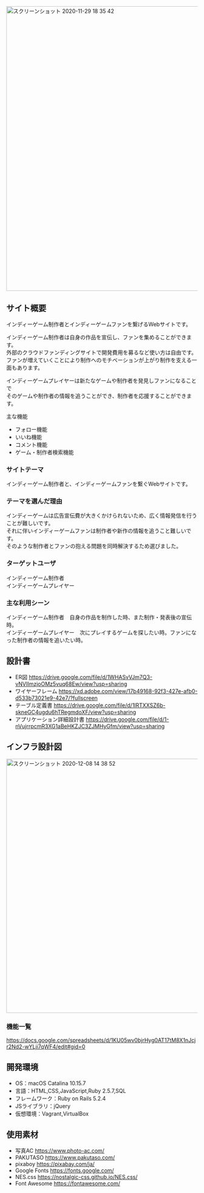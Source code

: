<img width="747" alt="スクリーンショット 2020-11-29 18 35 42" src="https://user-images.githubusercontent.com/69283772/100538226-c1db4c80-3271-11eb-881b-7a1d12bd7c17.png">

## サイト概要
インディーゲーム制作者とインディーゲームファンを繋げるWebサイトです。  
  
インディーゲーム制作者は自身の作品を宣伝し、ファンを集めることができます。  
外部のクラウドファンディングサイトで開発費用を募るなど使い方は自由です。  
ファンが増えていくことにより制作へのモチベーションが上がり制作を支える一面もあります。  
  
インディーゲームプレイヤーは新たなゲームや制作者を発見しファンになることで  
そのゲームや制作者の情報を追うことができ、制作者を応援することができます。  
  
主な機能
- フォロー機能
- いいね機能
- コメント機能
- ゲーム・制作者検索機能
  
### サイトテーマ
インディーゲーム制作者と、インディーゲームファンを繋ぐWebサイトです。
  
### テーマを選んだ理由
インディーゲームは広告宣伝費が大きくかけられないため、広く情報発信を行うことが難しいです。  
それに伴いインディーゲームファンは制作者や新作の情報を追うこと難しいです。  
そのような制作者とファンの抱える問題を同時解決するため選びました。  
  
### ターゲットユーザ
インディーゲーム制作者  
インディーゲームプレイヤー  
  
### 主な利用シーン
インディーゲーム制作者　自身の作品を制作した時、また制作・発表後の宣伝時。  
インディーゲームプレイヤー　次にプレイするゲームを探したい時。ファンになった制作者の情報を追いたい時。  

## 設計書
- ER図 https://drive.google.com/file/d/1WHASvVJm7Q3-vNVIImzjoOMz5vuq68Ew/view?usp=sharing
- ワイヤーフレーム https://xd.adobe.com/view/17b49168-92f3-427e-afb0-d533b73021e9-42e7/?fullscreen
- テーブル定義書 https://drive.google.com/file/d/1lRTXXSZ6b-skneGC4ugdu6hTRegmdoXF/view?usp=sharing
- アプリケーション詳細設計書 https://drive.google.com/file/d/1-nVujrrpcmR3XG1aBeHKZJC3ZJMHyGfm/view?usp=sharing

## インフラ設計図
<img width="667" alt="スクリーンショット 2020-12-08 14 38 52" src="https://user-images.githubusercontent.com/69283772/101444582-23cb3e80-3963-11eb-8a19-a41a988b4644.png">

### 機能一覧
https://docs.google.com/spreadsheets/d/1KU05wv0bjrHyg0AT17tM8X1nJcjr2Nd2-wYLji7qWF4/edit#gid=0

## 開発環境
- OS：macOS Catalina 10.15.7
- 言語：HTML,CSS,JavaScript,Ruby 2.5.7,SQL
- フレームワーク：Ruby on Rails 5.2.4
- JSライブラリ：jQuery
- 仮想環境：Vagrant,VirtualBox

## 使用素材
- 写真AC https://www.photo-ac.com/
- PAKUTASO https://www.pakutaso.com/
- pixaboy https://pixabay.com/ja/
- Google Fonts https://fonts.google.com/
- NES.css https://nostalgic-css.github.io/NES.css/
- Font Awesome https://fontawesome.com/
